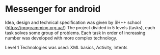 # Messenger for android

Idea, design and technical specification was given by SH++ school (https://programming.org.ua/)
The project divided in 5 levels (tasks), each task solves some group of problems. Each task in order of increasing number was developed with more complex technology.

Level 1
Technologies was used: XML basics, Activity, Intents
